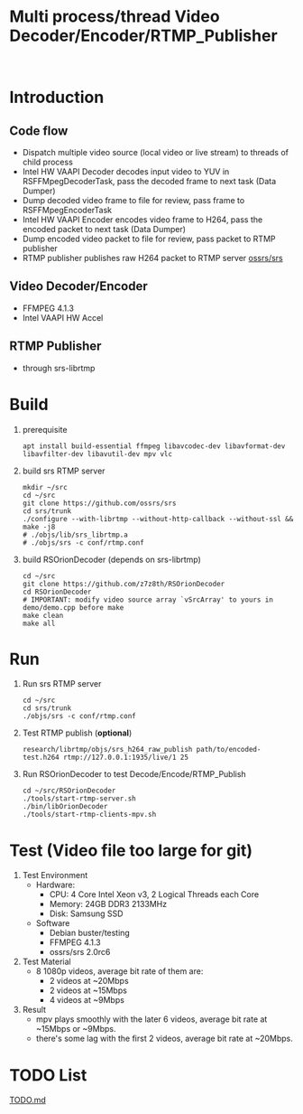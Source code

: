 # Multi process/thread Video Decoder/Encoder/RTMP_Publisher
<br />

Introduction
===
Code flow
---
* Dispatch multiple video source (local video or live stream) to threads of child process
* Intel HW VAAPI Decoder decodes input video to YUV in RSFFMpegDecoderTask, pass the decoded frame to next task (Data Dumper)
* Dump decoded video frame to file for review, pass frame to RSFFMpegEncoderTask
* Intel HW VAAPI Encoder encodes video frame to H264, pass the encoded packet to next task (Data Dumper)
* Dump encoded video packet to file for review, pass packet to RTMP publisher
* RTMP publisher publishes raw H264 packet to RTMP server [ossrs/srs](https://github.com/ossrs/srs)

Video Decoder/Encoder
---
* FFMPEG 4.1.3
* Intel VAAPI HW Accel

RTMP Publisher
---
* through srs-librtmp

Build
===
1. prerequisite
    ```shell
    apt install build-essential ffmpeg libavcodec-dev libavformat-dev libavfilter-dev libavutil-dev mpv vlc
    ```
2. build srs RTMP server
    ```shell
    mkdir ~/src
    cd ~/src
    git clone https://github.com/ossrs/srs
    cd srs/trunk
    ./configure --with-librtmp --without-http-callback --without-ssl && make -j8
    # ./objs/lib/srs_librtmp.a
    # ./objs/srs -c conf/rtmp.conf
    ```
3. build RSOrionDecoder (depends on srs-librtmp)
    ```shell
    cd ~/src
    git clone https://github.com/z7z8th/RSOrionDecoder
    cd RSOrionDecoder
    # IMPORTANT: modify video source array `vSrcArray' to yours in demo/demo.cpp before make
    make clean
    make all
    ```

Run
===
1. Run srs RTMP server
    ```shell
    cd ~/src
    cd srs/trunk
    ./objs/srs -c conf/rtmp.conf
    ```
2. Test RTMP publish (**optional**)
    ```
    research/librtmp/objs/srs_h264_raw_publish path/to/encoded-test.h264 rtmp://127.0.0.1:1935/live/1 25
    ```
3. Run RSOrionDecoder to test Decode/Encode/RTMP_Publish
    ```shell
    cd ~/src/RSOrionDecoder
    ./tools/start-rtmp-server.sh
    ./bin/libOrionDecoder
    ./tools/start-rtmp-clients-mpv.sh
    ```

Test (Video file too large for git)
===
1. Test Environment
    * Hardware:
      * CPU: 4 Core Intel Xeon v3, 2 Logical Threads each Core
      * Memory: 24GB DDR3 2133MHz
      * Disk: Samsung SSD
    * Software
      * Debian buster/testing
      * FFMPEG 4.1.3
      * ossrs/srs 2.0rc6
2. Test Material
    * 8 1080p videos, average bit rate of them are:
      * 2 videos at ~20Mbps
      * 2 videos at ~15Mbps
      * 4 videos at ~9Mbps
3. Result
    * mpv plays smoothly with the later 6 videos, average bit rate at ~15Mbps or ~9Mbps.
    * there's some lag with the first 2 videos, average bit rate at ~20Mbps.

TODO List
===
[TODO.md](TODO.md)
